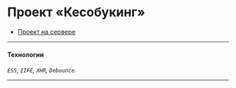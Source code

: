 # Проект «Кесобукинг»

* [Проект на сервере](http://booking.dkha.site/)

---
#### Технологии

_`ES5`, `IIFE`, `XHR`, `Debounce`._

---
